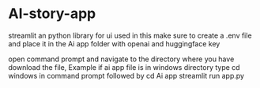 # AI-story-app
streamlit an python library for ui  used in this
make sure to create a .env file and place it in the Ai app folder with openai and huggingface key

open command prompt and navigate to the directory where you have download the file,
Example if ai app file is in windows directory 
type cd windows in command prompt followed by 
cd Ai app
streamlit run app.py


